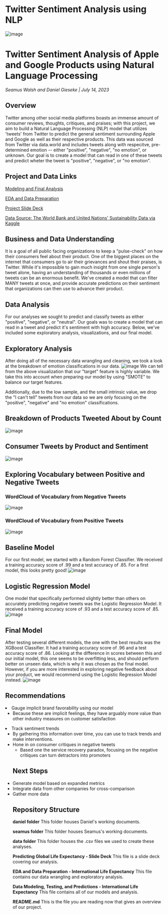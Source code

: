 # Twitter Sentiment Analysis using NLP

![image](https://github.com/SeamusW/NLP-Tweet-Emotions/assets/32468677/da97edd3-1168-4a42-bf1b-8abc0441740a)

# Twitter Sentiment Analysis of Apple and Google Products using Natural Language Processing
*Seamus Walsh and Daniel Gieseke  |  July 14, 2023*

## Overview
Twitter among other social media platforms boasts an immense amount of consumer reviews, thoughts, critiques, and praises; with this project, we aim to build a Natural Language Processing (NLP) model that utilizes 'tweets' from Twitter to predict the general sentiment surrounding Apple and Google as well as their respective products. This data was sourced from Twitter via data.world and includes tweets along with respecitve, pre-determined emotion -- either "positive", "negative", "no emotion", or unknown. Our goal is to create a model that can read in one of these tweets and predict wheter the tweet is "positive", "negative", or "no emotion". 

## Project and Data Links
<a href="https://github.com/SeamusW/NLP-Tweet-Emotions/blob/main/Modeling%20and%20Final%20Analysis.ipynb">Modeling and Final Analysis</a>

<a href="https://github.com/SeamusW/NLP-Tweet-Emotions/blob/main/EDA%2C%20Processing%2C%20and%20Feature%20Engineering%20-%20Twitter%20Sentiment%20Analysis%20Project.ipynb">EDA and Data Preparation</a>
 
<a href="https://github.com/DGieseke/Global-Life-Expectancy-Predictions-Based-on-International-Metrics/blob/main/Predicting%20Global%20Life%20Expectancy.pdf">Project Slide Deck</a>

<a href="https://www.kaggle.com/datasets/truecue/worldsustainabilitydataset?select=WorldSustainabilityDataset.csv">Data Source: The World Bank and United Nations' Sustainability Data via Kaggle</a>


## Business and Data Understanding
It is a goal of all public facing organizations to keep a "pulse-check" on how their consumers feel about their product. One of the biggest places on the internet that consumers go to air their grievances and shout their praises, is Twitter. While it's impossible to gain much insight from one single person's tweet alone, having an understanding of thousands or even millions of tweets can be an enormous benefit. We've created a model that can filter MANY tweets at once, and provide accurate predictions on their sentiment that organizations can then use to advance their product.


## Data Analysis
For our analyses we sought to predict and classify tweets as either "positive", "negative", or "neutral". Our goals was to create a model that can read in a tweet and predict it's sentiment with high accuracy. Below, we've included some exploratory analysis, visualizations, and our final model.



## Exploratory Analysis
After doing all of the necessary data wrangling and cleaning, we took a look at the breakdown of emotion classifications in our data. 
![image](https://github.com/SeamusW/NLP-Tweet-Emotions/assets/32468677/b811d60b-ffbe-440d-90a6-0d10bc9a13cd)
We can tell from the above visualization that our "target" feature is highly variable. We take this into account when preparing our model by using "SMOTE" to balance our target features.

Additionally, due to the low sample, and the small intrinsic value, we drop the "I can't tell" tweets from our data so we are only focusing on the "positive", "negative" and "no emotion" classifications.


## Breakdown of Products Tweeted About by Count
![image](https://github.com/SeamusW/NLP-Tweet-Emotions/assets/32468677/8823cabd-2177-4e1a-83b2-5162eebb121e)


## Consumer Tweets by Product and Sentiment
![image](https://github.com/SeamusW/NLP-Tweet-Emotions/assets/32468677/219cb95d-b734-410f-98ed-5c07f3d3b379)



## Exploring Vocabulary between Positive and Negative Tweets

### WordCloud of Vocabulary from Negative Tweets
![image](https://github.com/SeamusW/NLP-Tweet-Emotions/assets/32468677/8df05da3-9bbb-4629-a065-2b28cba70a1a)



### WordCloud of Vocabulary from Positive Tweets
![image](https://github.com/SeamusW/NLP-Tweet-Emotions/assets/32468677/c0ab03f3-d335-43ab-be49-3646bfcb92a4)



## Baseline Model
For our first model, we started with a Random Forest Classifier. We received a training accuracy score of .99 and a test accuracy of .85. For a first model, this looks pretty good!
![image](https://github.com/SeamusW/NLP-Tweet-Emotions/assets/32468677/6cf47eb6-f41b-4086-bd2a-6d523ffad498)


## Logistic Regression Model
One model that specifically performed slightly better than others on accurately predicting negative tweets was the Logistic Regression Model. It received a training accuracy score of .93 and a test accuracy score of .85.
![image](https://github.com/SeamusW/NLP-Tweet-Emotions/assets/32468677/20b59df9-82e9-45dc-99db-869ec3803d2e)


## Final Model
After testing several different models, the one with the best results was the XGBoost Classifier. It had a training accuracy score of .96 and a test accuracy score of .86. Looking at the difference in scores between this and our initial model, this one seems to be overfitting less, and should perform better on unseen data, which is why it was chosen as the final model. However, if you are more interested in exploring negative feedback about your product, we would recommend using the Logistic Regression Model instead.
![image](https://github.com/SeamusW/NLP-Tweet-Emotions/assets/32468677/79c466b1-ed12-4d31-ad3b-3d97a566eb49)




## Recommendations
<li>Gauge implicit brand favorability using our model
<ul class="square">
  <li>Because these are implicit feelings, they have arguably more value than other industry measures on customer satisfaction</li></ul>
<li>Track sentiment trends
 <ul class="square">
   <li>By gathering this information over time, you can use to track trends and make interventions.</li>
<li>Hone in on consumer critiques in negative tweets
<ul class="square">
  <li> Based one the service recovery paradox, focusing on the negative critiques can turn detractors into promoters</li>
</ul>

## Next Steps
<li>Generate model based on expanded metrics
<li>Integrate data from other companies for cross-comparison
<li>Gather more data

## Repository Structure
  <b>daniel folder</b> This folder houses Daniel's working documents.

  <b>seamus folder</b> This folder houses Seamus's working documents.

  <b>data folder</b> This folder houses the .csv files we used to create these analyses.
  
  <b>Predicting Global Life Expectancy - Slide Deck</b> This file is a slide deck covering our analysis.

  <b>EDA and Data Preparation - International Life Expectancy</b> This file contains our data wrangling and exploratory analysis.

  <b>Data Modeling, Testing, and Predictions - International Life Expectancy</b> This file contains all of our models and analysis.
  
  
  <b>README.md</b> This is the file you are reading now that gives an overview of our project.
